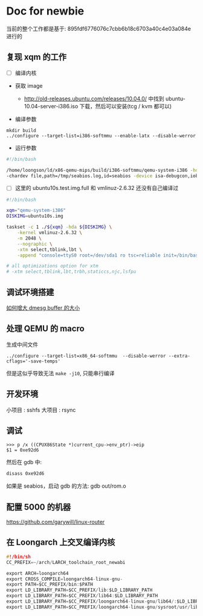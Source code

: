 # Doc for newbie

当前的整个工作都是基于: 895fdf6776076c7cbb6b18c6703a40c4e03a084e 进行的

## 复现 xqm 的工作
- [ ] 编译内核

- 获取 image
  - http://old-releases.ubuntu.com/releases/10.04.0/ 中找到 ubuntu-10.04-server-i386.iso 下载，然后可以安装(tcg / kvm 都可以)

- 编译参数
```plain
mkdir build
../configure --target-list=i386-softmmu --enable-latx --disable-werror
```

- 运行参数
```sh
#!/bin/bash

/home/loongson/ld/x86-qemu-mips/build/i386-softmmu/qemu-system-i386 -hda ~/xqm_images/ubuntu10s.test.img.full -xtm select,tblink,lbt -kernel ~/xqm_images/vmlinuz-2.6.32 -append "console=ttyS0 root=/dev/sda1 ro init=/bin/bash tsc=reliable rw" --nographic \
-chardev file,path=/tmp/seabios.log,id=seabios -device isa-debugcon,iobase=0x402,chardev=seabios -bios ~/xqm_images/bios.bin
```
- [ ] 这里的 ubuntu10s.test.img.full 和 vmlinuz-2.6.32 还没有自己编译过


```sh
#!/bin/bash

xqm="qemu-system-i386"
DISKIMG=ubuntu10s.img

taskset -c 1 ./${xqm} -hda ${DISKIMG} \
    -kernel vmlinuz-2.6.32 \
    -m 2048 \
    --nographic \
    -xtm select,tblink,lbt \
    -append "console=ttyS0 root=/dev/sda1 ro tsc=reliable init=/bin/bash rw"

# all optimizations option for xtm
# -xtm select,tblink,lbt,trbh,staticcs,njc,lsfpu
```

## 调试环境搭建
[如何增大 dmesg buffer 的大小](https://unix.stackexchange.com/questions/412182/how-to-increase-dmesg-buffer-size-in-centos-7-2)

## 处理 QEMU 的 macro

生成中间文件
```plain
../configure --target-list=x86_64-softmmu  --disable-werror --extra-cflags='-save-temps'
```
但是这似乎导致无法 `make -j10`, 只能串行编译

## 开发环境
小项目 : sshfs
大项目 : rsync

## 调试

```gdb
>>> p /x ((CPUX86State *)current_cpu->env_ptr)->eip
$1 = 0xe92d6
```
然后在 gdb 中:
```txt
disass 0xe92d6
```
如果是 seabios，启动 gdb 的方法: gdb out/rom.o

## 配置 5000 的机器
https://github.com/garywill/linux-router

## 在 Loongarch 上交叉编译内核
```c
#!/bin/sh
CC_PREFIX=~/arch/LARCH_toolchain_root_newabi

export ARCH=loongarch64
export CROSS_COMPILE=loongarch64-linux-gnu-
export PATH=$CC_PREFIX/bin:$PATH
export LD_LIBRARY_PATH=$CC_PREFIX/lib:$LD_LIBRARY_PATH
export LD_LIBRARY_PATH=$CC_PREFIX/lib64:$LD_LIBRARY_PATH
export LD_LIBRARY_PATH=$CC_PREFIX/loongarch64-linux-gnu/lib64/:$LD_LIBRARY_PATH
export LD_LIBRARY_PATH=$CC_PREFIX/loongarch64-linux-gnu/sysroot/usr/lib/:$LD_LIBRARY_PATH
```
